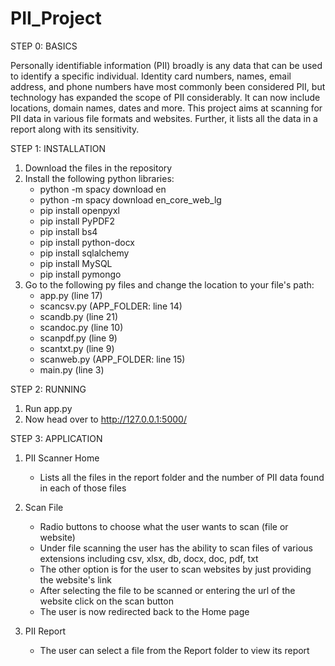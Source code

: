 # PII_Project
STEP 0: BASICS

Personally identifiable information (PII) broadly is any data that can be used to identify a specific individual. 
Identity card numbers, names, email address, and phone numbers have most commonly been considered PII, but technology has expanded the scope of PII considerably. 
It can now include locations, domain names, dates and more.
This project aims at scanning for PII data in various file formats and websites. 
Further, it lists all the data in a report along with its sensitivity.

STEP 1: INSTALLATION

1) Download the files in the repository
2) Install the following python libraries:
    - python -m spacy download en
    - python -m spacy download en_core_web_lg
    - pip install openpyxl
    - pip install PyPDF2
    - pip install bs4
    - pip install python-docx
    - pip install sqlalchemy
    - pip install MySQL
    - pip install pymongo
3) Go to the following py files and change the location to your file's path:
    - app.py (line 17)
    - scancsv.py (APP_FOLDER: line 14)
    - scandb.py (line 21)
    - scandoc.py (line 10)
    - scanpdf.py (line 9)
    - scantxt.py (line 9)
    - scanweb.py (APP_FOLDER: line 15)
    - main.py (line 3)
    
STEP 2: RUNNING

1) Run app.py
2) Now head over to http://127.0.0.1:5000/

STEP 3: APPLICATION

1) PII Scanner Home
    - Lists all the files in the report folder and the number of PII data found in each of those files
    
2) Scan File
    - Radio buttons to choose what the user wants to scan (file or website)
    - Under file scanning the user has the ability to scan files of various extensions including csv, xlsx, db, docx, doc, pdf, txt
    - The other option is for the user to scan websites by just providing the website's link
    - After selecting the file to be scanned or entering the url of the website click on the scan button
    - The user is now redirected back to the Home page

3) PII Report
    - The user can select a file from the Report folder to view its report
